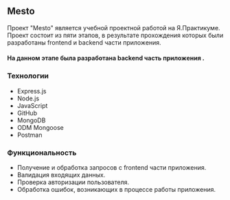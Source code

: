 ## Mesto
Проект "Mesto" является учебной проектной работой на Я.Практикуме.  
Проект состоит из пяти этапов, в результате прохождения которых были разработаны frontend и backend части приложения.  

#### На данном этапе была разработана backend часть приложения .

### Технологии
* Express.js
* Node.js
* JavaScript
* GitHub
* MongoDB
* ODM Mongoose
* Postman
### Функциональность
* Получение и обработка запросов с frontend части приложения.
* Валидация входящих данных. 
* Проверка авторизации пользователя.
* Обработка ошибок, возникающих в процессе работы приложения.
